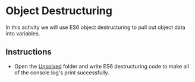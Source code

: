 # Object Destructuring

In this activity we will use ES6 object destructuring to pull out object data into variables.

## Instructions

* Open the [Unsolved](Unsolved) folder and write ES6 destructuring code to make all of the console.log's print successfully.


